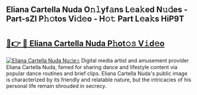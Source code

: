 ## Eliana Cartella Nuda O𝚗𝚕yf𝚊ns L𝚎a𝚔ed N𝚞𝚍es - Part-sZI P𝚑𝚘tos Vi𝚍𝚎o - H𝚘𝚝 Part L𝚎a𝚔s HiP9T

# <h2><a href="http://kfc6sd.oniu.top/?m=Eliana+Cartella+Nuda">🔗👉 🔴 Eliana Cartella Nuda P𝚑ot𝚘𝚜 V𝚒d𝚎o</a></h2>

[![Eliana Cartella Nuda Nu𝚍e𝚜](https://i.imgur.com/0qMVB7G.gif)](http://kfc6sd.oniu.top/?m=Eliana+Cartella+Nuda)
Digital media artist and amusement provider Eliana Cartella Nuda, famed for sharing dance and lifestyle content via popular dance routines and brief clips. Eliana Cartella Nuda's public image is characterized by its friendly and relatable nature, but the intricacies of his personal life remain shrouded in secrecy.  
